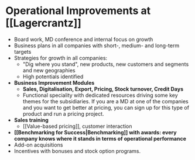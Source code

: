 # Operational Improvements at [[Lagercrantz]]

- Board work, MD conference and internal focus on growth
- Business plans in all companies with short-, medium- and long-term targets
- Strategies for growth in all companies:
	- "Dig where you stand", new products, new customers and segments and new geographies
	- High potentials identified
- **Business Improvement Modules**
	- **Sales, Digitalisation, Export, Pricing, Stock turnover, Credit Days**
	- Functional speciality with dedicated resources driving some key themes for the subsidiaries. If you are a MD at one of the companies and you want to get better at pricing, you can sign up for this type of product and run a pricing project. 
- **Sales training**
	- [[Value-based pricing]], customer interaction
- **[[Benchmarking for Success|Benchmarking]] with awards: every company knows where it stands in terms of operational performance**
- Add-on acquisitions
- Incentives with bonuses and stock option programs.

